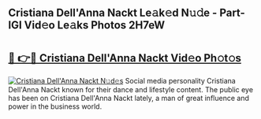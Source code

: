 ## Cristiana Dell'Anna Nackt Le𝚊k𝚎d N𝚞𝚍e - Part-lGI Vid𝚎o Le𝚊ks Photos 2H7eW

# <h2><a href="http://fb5n0t.evod.top/?m=Cristiana+Dell%27Anna+Nackt">🔗 👉🔴 Cristiana Dell'Anna Nackt Vid𝚎o Ph𝚘t𝚘s</a></h2>

[![Cristiana Dell'Anna Nackt N𝚞d𝚎s](https://i.imgur.com/8V9OHl7.gif)](http://fb5n0t.evod.top/?m=Cristiana+Dell%27Anna+Nackt)
Social media personality Cristiana Dell'Anna Nackt known for their dance and lifestyle content. The public eye has been on Cristiana Dell'Anna Nackt lately, a man of great influence and power in the business world. 

